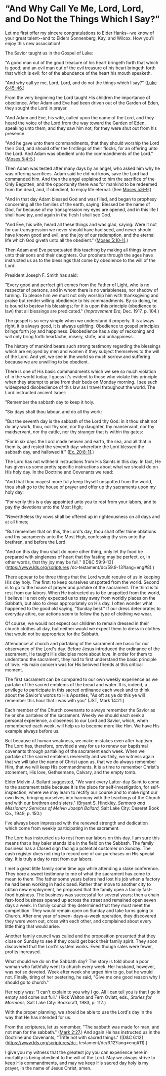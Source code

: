 # “And Why Call Ye Me, Lord, Lord, and Do Not the Things Which I Say?”

Let me first offer my sincere congratulations to Elder Hanks--we know of your
great talent--and to Elders Sonnenberg, Kay, and Wilcox. How you'll enjoy this
new association!

The Savior taught us in the Gospel of Luke:

"A good man out of the good treasure of his heart bringeth forth that which is
good; and an evil man out of the evil treasure of his heart bringeth forth
that which is evil: for of the abundance of the heart his mouth speaketh.

"And why call ye me, Lord, Lord, and do not the things which I say?" ([Luke
6:45-46](https://www.lds.org/scriptures/nt/luke/6.45-46?lang=eng#44).)

From the very beginning the Lord taught His children the importance of
obedience. After Adam and Eve had been driven out of the Garden of Eden, they
sought the Lord in prayer.

"And Adam and Eve, his wife, called upon the name of the Lord, and they heard
the voice of the Lord from the way toward the Garden of Eden, speaking unto
them, and they saw him not; for they were shut out from his presence.

"And he gave unto them commandments, that they should worship the Lord their
God, and should offer the firstlings of their flocks, for an offering unto the
Lord. And Adam was obedient unto the commandments of the Lord." ([Moses
5:4-5](https://www.lds.org/scriptures/pgp/moses/5.4-5?lang=eng#3).)

Then Adam was tested after many days by an angel, who asked him why he was
offering sacrifices. Adam said he did not know, save the Lord had commanded
him. And then the angel explained to him the sacrifice of the Only Begotten,
and the opportunity there was for mankind to be redeemed from the dead, and,
if obedient, to enjoy life eternal. (See [Moses
5:6-9](https://www.lds.org/scriptures/pgp/moses/5.6-9?lang=eng#5).)

"And in that day Adam blessed God and was filled, and began to prophesy
concerning all the families of the earth, saying: Blessed be the name of God,
for because of my transgression my eyes are opened, and in this life I shall
have joy, and again in the flesh I shall see God.

"And Eve, his wife, heard all these things and was glad, saying: Were it not
for our transgression we never should have had seed, and never should have
known good and evil, and the joy of our redemption, and the eternal life which
God giveth unto all the obedient." ([Moses
5:10-11](https://www.lds.org/scriptures/pgp/moses/5.10-11?lang=eng#9).)

Then Adam and Eve perpetuated this teaching by making all things known unto
their sons and their daughters. Our prophets through the ages have instructed
us as to the blessings that come by obedience to the will of the Lord.

President Joseph F. Smith has said:

"Every good and perfect gift comes from the Father of Light, who is no
respecter of persons, and in whom there is no variableness, nor shadow of
turning. To please him we must not only worship him with thanksgiving and
praise but render willing obedience to his commandments. By so doing, he is
bound to bestow his blessings; for it is upon this principle (obedience to
law) that all blessings are predicated." (_Improvement Era,_ Dec. 1917, p.
104.)

The gospel is so very simple when we understand it properly. It is always
right, it is always good, it is always uplifting. Obedience to gospel
principles brings forth joy and happiness. Disobedience has a day of reckoning
and will only bring forth heartache, misery, strife, and unhappiness.

The history of mankind bears such strong testimony regarding the blessings
which are enjoyed by men and women if they subject themselves to the will of
the Lord. And yet, we see in the world so much sorrow and suffering because we
are unwilling to be obedient.

There is one of His basic commandments which we see so much violation of in
the world today. I guess it's evident to those who violate this principle when
they attempt to arise from their beds on Monday morning. I see such widespread
disobedience of this law as I travel throughout the world. The Lord instructed
ancient Israel:

"Remember the sabbath day to keep it holy.

"Six days shalt thou labour, and do all thy work:

"But the seventh day is the sabbath of the Lord thy God: in it thou shalt not
do any work, thou, nor thy son, nor thy daughter, thy manservant, nor thy
maidservant, nor thy cattle, nor thy stranger that is within thy gates:

"For in six days the Lord made heaven and earth, the sea, and all that in them
is, and rested the seventh day: wherefore the Lord blessed the sabbath day,
and hallowed it." ([Ex.
20:8-11](https://www.lds.org/scriptures/ot/ex/20.8-11?lang=eng#7).)

The Lord has not withheld instructions from His Saints in this day. In fact,
He has given us some pretty specific instructions about what we should do on
His holy day. In the Doctrine and Covenants we read:

"And that thou mayest more fully keep thyself unspotted from the world, thou
shalt go to the house of prayer and offer up thy sacraments upon my holy day;

"For verily this is a day appointed unto you to rest from your labors, and to
pay thy devotions unto the Most High;

"Nevertheless thy vows shall be offered up in righteousness on all days and at
all times;

"But remember that on this, the Lord's day, thou shalt offer thine oblations
and thy sacraments unto the Most High, confessing thy sins unto thy brethren,
and before the Lord.

"And on this day thou shalt do none other thing, only let thy food be prepared
with singleness of heart that thy fasting may be perfect, or, in other words,
that thy joy may be full." ([D&amp;C 59:9-13](https://www.lds.org/scriptures
/dc-testament/dc/59.9-13?lang=eng#8).)

There appear to be three things that the Lord would require of us in keeping
His day holy. The first: to keep ourselves unspotted from the world. Second is
to go to the house of prayer and partake of the sacrament. The third is to
rest from our labors. When He instructed us to be unspotted from the world, I
believe He not only expected us to stay away from worldly places on the
Sabbath, but also to dress appropriately on His day. I often wonder what
happened to the good old saying, "Sunday best." If our dress deteriorates to
everyday attire, our actions seem to follow the type of clothing we wear.

Of course, we would not expect our children to remain dressed in their church
clothes all day, but neither would we expect them to dress in clothes that
would not be appropriate for the Sabbath.

Attendance at church and partaking of the sacrament are basic for our
observance of the Lord's day. Before Jesus introduced the ordinance of the
sacrament, He taught His disciples more about love. In order for them to
understand the sacrament, they had to first understand the basic principle of
love. His main concern was for His beloved friends at this critical moment.

The first sacrament can be compared to our own weekly experience as we partake
of the sacred emblems of the bread and water. It is, indeed, a privilege to
participate in this sacred ordinance each week and to think about the Savior's
words to His Apostles, "As oft as ye do this ye will remember this hour that I
was with you" (JST, Mark 14:21.)

Each member of the Church covenants to always remember the Savior as he or she
partakes of the sacrament. Weekly we should each seek a personal experience, a
closeness to our Lord and Savior, which, when remembered each week, will help
us to become more like Him. We have His example always before us.

But because of human weakness, we make mistakes even after baptism. The Lord
has, therefore, provided a way for us to renew our baptismal covenants through
partaking of the sacrament each week. When we partake of the sacred emblems
reverently and worthily, we witness again that we will take the name of Christ
upon us, that we do always remember Him, that we will keep His commandments.
It is a time to remember Christ's atonement, His love, Gethsemane, Calvary,
and the empty tomb.

Elder Melvin J. Ballard suggested, "We want every Latter-day Saint to come to
the sacrament table because it is the place for self-investigation, for self-
inspection, where we may learn to rectify our course and to make right our own
lives, bringing ourselves into harmony with the teachings of the Church and
with our brethren and sisters." (Bryant S. Hinckley, _Sermons and Missionary
Services of Melvin Joseph Ballard,_ Salt Lake City: Deseret Book Co., 1949, p.
150.)

I've always been impressed with the renewed strength and dedication which come
from weekly participating in the sacrament.

The Lord has instructed us to rest from our labors on this day. I am sure this
means that a hay baler stands idle in the field on the Sabbath. The family
business has a Closed sign facing a potential customer on Sunday. The cash
register does not ring to record one of our purchases on His special day. It
is truly a day to rest from our labors.

I met a great little family some time ago while attending a stake conference.
They bore a sweet testimony to me of what the sacrament has come to mean to
them. The father some years before had lost his job when a factory he had been
working in had closed. Rather than move to another city to obtain new
employment, he proposed that the family open a family fast- food business. The
business was successful for several years; then a chain fast-food business
opened up across the street and remained open seven days a week. In family
council they determined that they must meet the competition. They would remain
open on Sunday and take turns going to Church. After one year of seven-
days-a-week operation, they discovered they were worn out, cross with each
other, and complained about every little thing that would arise.

Another family council was called and the proposition presented that they
close on Sunday to see if they could get back their family spirit. They soon
discovered that the Lord's system works. Even though sales were fewer, profits
increased.

What should we do on the Sabbath day? The story is told about a poor woman who
faithfully went to church every week. Her husband, however, was not so
devoted. Week after week she urged him to go, but he would not. Finally,
tiring of her pestering, he said, "Give me one good reason why I should go to
church."

Her reply was: "I can't explain to you why I go. All I can tell you is that I
go in empty and come out full." (Rick Walton and Fern Oviatt, eds., _Stories
for Mormons,_ Salt Lake City: Bookcraft, 1983, p. 112.)

With the proper planning, we should be able to use the Lord's day in the way
that He has intended for us.

From the scriptures, let us remember, "The sabbath was made for man, and not
man for the sabbath." ([Mark
2:27](https://www.lds.org/scriptures/nt/mark/2.27?lang=eng#26).) And again He
has instructed us in the Doctrine and Covenants, "Trifle not with sacred
things." ([D&amp;C 6:12](https://www.lds.org/scriptures/dc-
testament/dc/6.12?lang=eng#11).)

I give you my witness that the greatest joy you can experience here in
mortality is being obedient to the will of the Lord. May we always strive to
keep His commandments, and may we keep His sacred day holy is my prayer, in
the name of Jesus Christ, amen.

